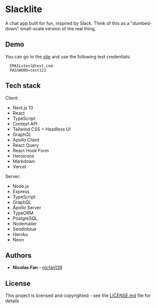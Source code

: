 # Slacklite

A chat app built for fun, inspired by Slack. Think of this as a "dumbed-down" small-scale version of the real thing.

## Demo

You can go to the [site](https://slacklite-client.vercel.app/login) and use the following test credentials:
```
  EMAIL=test@test.com
  PASSWORD=test123
```

## Tech stack

Client:
- Next.js 13
- React
- TypeScript
- Context API
- Tailwind CSS + Headless UI
- GraphQL
- Apollo Client
- React Query
- React Hook Form
- Heroicons
- Markdown
- Vercel

Server:

- Node.js
- Express
- TypeScript
- GraphQL
- Apollo Server
- TypeORM
- PostgreSQL
- Nodemailer
- Sendinblue
- Heroku
- Neon

## Authors

- **Nicolas Fan** - [nicfan139](https://github.com/nicfan139)

## License

This project is licensed and copyrighted - see the [LICENSE.md](LICENSE.md) file for details
